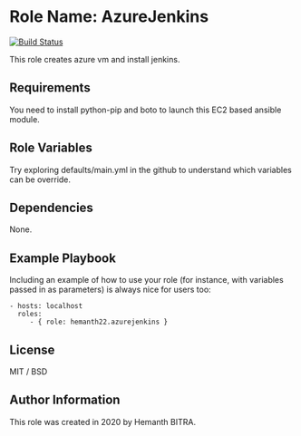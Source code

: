 Role Name: AzureJenkins
=========

[![Build Status](https://travis-ci.org/hemanth22/ansible-role-azurejenkins.svg?branch=master)](https://travis-ci.org/hemanth22/ansible-role-azurejenkins)

This role creates azure vm and install jenkins.

Requirements
------------

You need to install python-pip and boto to launch this EC2 based ansible module.

Role Variables
--------------

Try exploring defaults/main.yml in the github to understand which variables can be override.

Dependencies
------------

None.

Example Playbook
----------------

Including an example of how to use your role (for instance, with variables passed in as parameters) is always nice for users too:

    - hosts: localhost
      roles:
         - { role: hemanth22.azurejenkins }

License
-------

MIT / BSD

Author Information
------------------

This role was created in 2020 by Hemanth BITRA.

